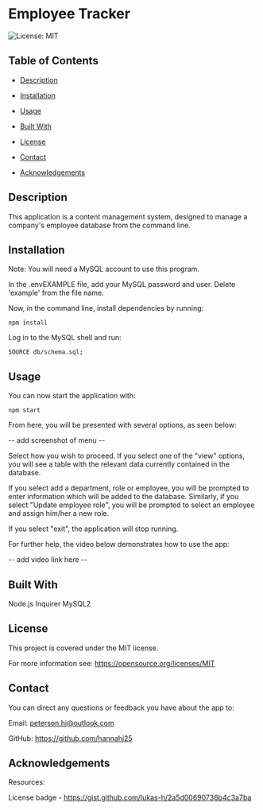 # Employee Tracker

![License: MIT](https://img.shields.io/badge/License-MIT-yellow.svg)

## Table of Contents

- [Description](#description)

- [Installation](#installation)

- [Usage](#usage)

- [Built With](#built-with)

- [License](#license)

- [Contact](#contact)

- [Acknowledgements](#acknowledgements)

## Description
This application is a content management system, designed to manage a company's employee database from the command line.

## Installation
Note: You will need a MySQL account to use this program.

In the .envEXAMPLE file, add your MySQL password and user. Delete 'example' from the file name.

Now, in the command line, install dependencies by running:

 `npm install`


Log in to the MySQL shell and run:

`SOURCE db/schema.sql;`


 ## Usage
You can now start the application with:

 `npm start`

From here, you will be presented with several options, as seen below: 

-- add screenshot of menu --

Select how you wish to proceed. If you select one of the "view" options, you will see a table with the relevant data currently contained in the database.

If you select add a department, role or employee, you will be prompted to enter information which will be added to the database. Similarly, if you select "Update employee role", you will be prompted to select an employee and assign him/her a new role.

If you select "exit", the application will stop running.

For further help, the video below demonstrates how to use the app:

-- add video link here --

## Built With
Node.js
Inquirer
MySQL2

## License
This project is covered under the MIT license.

For more information see: 
https://opensource.org/licenses/MIT

## Contact
You can direct any questions or feedback you have about the app to:

Email: peterson.hj@outlook.com

GitHub: https://github.com/hannahj25

## Acknowledgements
Resources: 

License badge - https://gist.github.com/lukas-h/2a5d00690736b4c3a7ba